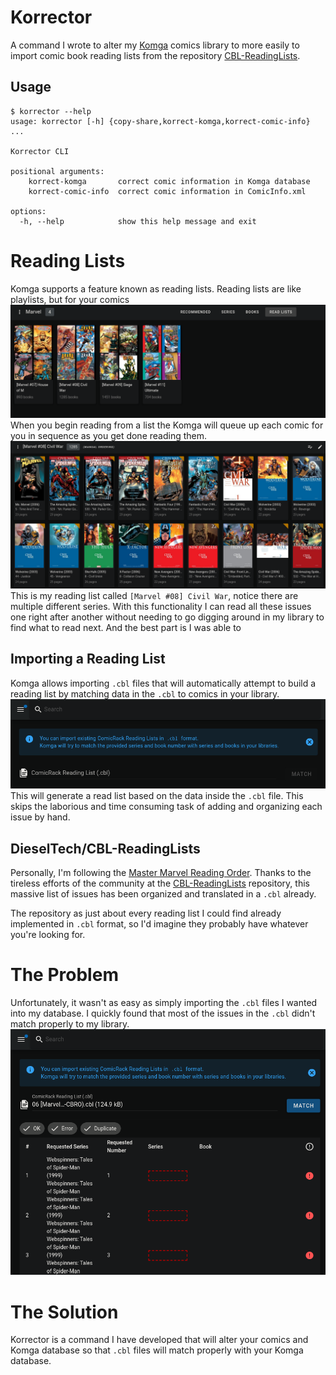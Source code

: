 # Korrector
A command I wrote to alter my [Komga](https://github.com/gotson/komga) comics library to more easily to import comic book reading lists from the repository [CBL-ReadingLists](https://github.com/DieselTech/CBL-ReadingLists).

## Usage
```
$ korrector --help
usage: korrector [-h] {copy-share,korrect-komga,korrect-comic-info} ...

Korrector CLI

positional arguments:
    korrect-komga       correct comic information in Komga database
    korrect-comic-info  correct comic information in ComicInfo.xml

options:
  -h, --help            show this help message and exit

```

# Reading Lists
Komga supports a feature known as reading lists. Reading lists are like playlists, but for your comics
![alt text](readme-images/read-lists.png)
When you begin reading from a list the Komga will queue up each comic for you in sequence as you get done reading them.
![alt text](readme-images/marvel-read-list.png)
This is my reading list called `[Marvel #08] Civil War`, notice there are multiple different series. With this functionality I can read all these issues one right after another without needing to go digging around in my library to find what to read next. And the best part is I was able to 

## Importing a Reading List
Komga allows importing `.cbl` files that will automatically attempt to build a reading list by matching data in the `.cbl` to comics in your library.
![alt text](readme-images/read-list-prompt.png)
This will generate a read list based on the data inside the `.cbl` file. This skips the laborious and time consuming task of adding and organizing each issue by hand.

## DieselTech/CBL-ReadingLists
Personally, I'm following the [Master Marvel Reading Order](https://comicbookreadingorders.com). Thanks to the tireless efforts of the community at the [CBL-ReadingLists](https://github.com/DieselTech/CBL-ReadingLists) repository, this massive list of issues has been organized and translated in a `.cbl` already.

The repository as just about every reading list I could find already implemented in `.cbl` format, so I'd imagine they probably have whatever you're looking for.

# The Problem
Unfortunately, it wasn't as easy as simply importing the `.cbl` files I wanted into my database. I quickly found that most of the issues in the `.cbl` didn't match properly to my library.
![alt text](readme-images/importing-read-list.png)

# The Solution
Korrector is a command I have developed that will alter your comics and Komga database so that `.cbl` files will match properly with your Komga database.